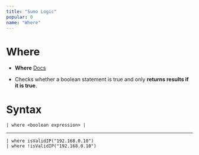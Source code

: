 ```yaml
---
title: "Sumo Logic"
popular: 0
name: "Where"
---
```


# Where

- **Where** [Docs](https://help.sumologic.com/docs/search/search-query-language/search-operators/where/)

- Checks whether a boolean statement is true and only **returns results if it is true**.

# Syntax

```
| where <boolean expression> |
```

---

```
| where isValidIP("192.168.0.10")
| where !isValidIP("192.168.0.10")
```
